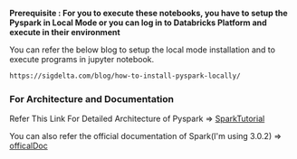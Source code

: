 __Prerequisite : For you to execute these notebooks, you have to setup the Pyspark in Local Mode or you can log in to Databricks Platform and execute in their environment__ 

You can refer the below blog to setup the local mode installation and to execute programs in jupyter notebook.
```bash
https://sigdelta.com/blog/how-to-install-pyspark-locally/
```


### For Architecture and Documentation

Refer This Link For Detailed Architecture of Pyspark => [SparkTutorial](https://data-flair.training/blogs/spark-tutorial/)


You can also refer the official documentation of Spark(I'm using 3.0.2) => [officalDoc](https://spark.apache.org/docs/3.0.2/ml-guide.html)   

